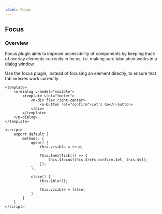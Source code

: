 ```yaml
---
label: Focus
---
```


## Focus

### Overview

Focus plugin aims to improve accessibility of components by keeping track of overlay elements currently in focus, i.e. making sure tabulation works in a dialog window.

Use the focus plugin, instead of focusing an element directly, to ensure that tab indexes work correctly.

``` vue
<template>
    <n-dialog v-model="visible">
        <template slot="footer">
            <n-div flex right-center>
                <n-button ref="confirm">Let's Go</n-button>
            </div>
        </template>
    </n-dialog>
</template>

<script>
    export default {
        methods: {
            open() {
                this.visible = true;
                
                this.$nextTick(() => {
                    this.$focus(this.$refs.confirm.$el, this.$el);
                });
            },
            
            close() {
                this.$blur();
                
                this.visible = false;   
            }
        }
    }
</script>
```
